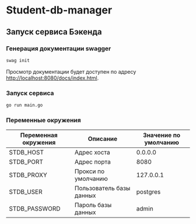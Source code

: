 # Student-db-manager

## Запуск сервиса Бэкенда

### Генерация документации swagger

```bash
swag init
```

Просмотр документации будет доступен по адресу <http://localhost:8080/docs/index.html>.

### Запуск сервиса

```bash
go run main.go
```

### Переменные окружения

| Переменная окружения | Описание | Значение по умолчанию |
|----------------|-------------|------------------------|
| STDB_HOST      | Адрес хоста  |  0.0.0.0 |
| STDB_PORT      | Адрес порта  | 8080 |
| STDB_PROXY     | Прокси по умолчанию  | 127.0.0.1 |
| STDB_USER      | Пользователь базы данных  | postgres |
| STDB_PASSWORD  | Пароль базы данных  | admin |
